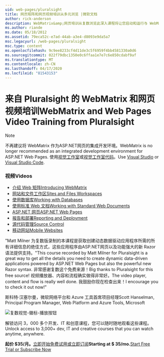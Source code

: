 ```yaml
---
uid: web-pages/pluralsight
title: 网页矩阵和网页视频培训从多元浏览 |微软文档
author: rick-anderson
description: WebMatrix&amp;网页培训从复数浏览此深入课程将让您启动和运行与 WebMatrix 和 ASP.NET网页。 它涵盖了每一个...
ms.author: riande
ms.date: 05/18/2012
ms.assetid: 79eca52c-e7ad-44ab-a3e4-d8093e9da5a7
msc.legacyurl: /web-pages/pluralsight
msc.type: content
ms.openlocfilehash: 9c9ee8233cf4d11de3c5f6959f4bb4581330a0d6
ms.sourcegitcommit: 022f79dbc1350e0c6ffaa1e7e7c6e850cdabf9af
ms.translationtype: MT
ms.contentlocale: zh-CN
ms.lasthandoff: 04/17/2020
ms.locfileid: "81543153"
---
```

# <a name="webmatrix-and-web-pages-video-training-from-pluralsight"></a><span data-ttu-id="16f9e-104">来自 Pluralsight 的 WebMatrix 和网页视频培训</span><span class="sxs-lookup"><span data-stu-id="16f9e-104">WebMatrix and Web Pages Video Training from Pluralsight</span></span>

> [!NOTE] 
> <span data-ttu-id="16f9e-105">不再建议将 WebMatrix 作为ASP.NET网页的集成开发环境。</span><span class="sxs-lookup"><span data-stu-id="16f9e-105">WebMatrix is no longer recommended as an integrated development environment for ASP.NET Web Pages.</span></span> <span data-ttu-id="16f9e-106">使用[视觉工作室](xref:web-pages/overview/getting-started/program-asp-net-web-pages-in-visual-studio)或[视觉工作室代码](https://code.visualstudio.com/)。</span><span class="sxs-lookup"><span data-stu-id="16f9e-106">Use [Visual Studio](xref:web-pages/overview/getting-started/program-asp-net-web-pages-in-visual-studio) or [Visual Studio Code](https://code.visualstudio.com/).</span></span>

### <a name="videos"></a><span data-ttu-id="16f9e-107">视频</span><span class="sxs-lookup"><span data-stu-id="16f9e-107">Videos</span></span>

- [<span data-ttu-id="16f9e-108">介绍 Web 矩阵</span><span class="sxs-lookup"><span data-stu-id="16f9e-108">Introducing WebMatrix</span></span>](https://pluralsight.com/training/Player?author=matt-milner&name=webmatrix-introduction-m1&mode=live&clip=0&course=webmatrix-introduction)
- [<span data-ttu-id="16f9e-109">网站和文件工作区</span><span class="sxs-lookup"><span data-stu-id="16f9e-109">Sites and Files Workspaces</span></span>](https://pluralsight.com/training/Player?author=matt-milner&name=webmatrix-introduction-m2&mode=live&clip=0&course=webmatrix-introduction)
- [<span data-ttu-id="16f9e-110">使用数据库</span><span class="sxs-lookup"><span data-stu-id="16f9e-110">Working with Databases</span></span>](https://pluralsight.com/training/Player?author=matt-milner&name=webmatrix-introduction-m3&mode=live&clip=0&course=webmatrix-introduction)
- [<span data-ttu-id="16f9e-111">使用标准 Web 文档</span><span class="sxs-lookup"><span data-stu-id="16f9e-111">Working with Standard Web Documents</span></span>](https://pluralsight.com/training/Player?author=matt-milner&name=webmatrix-introduction-m4&mode=live&clip=0&course=webmatrix-introduction)
- [<span data-ttu-id="16f9e-112">ASP.NET 网页</span><span class="sxs-lookup"><span data-stu-id="16f9e-112">ASP.NET Web Pages</span></span>](https://pluralsight.com/training/Player?author=matt-milner&name=webmatrix-introduction-m5&mode=live&clip=0&course=webmatrix-introduction)
- [<span data-ttu-id="16f9e-113">报告和部署</span><span class="sxs-lookup"><span data-stu-id="16f9e-113">Reporting and Deployment</span></span>](https://pluralsight.com/training/Player?author=matt-milner&name=webmatrix-introduction-m8&mode=live&clip=0&course=webmatrix-introduction)
- [<span data-ttu-id="16f9e-114">源代码管理</span><span class="sxs-lookup"><span data-stu-id="16f9e-114">Source Control</span></span>](https://pluralsight.com/training/Player?author=matt-milner&name=webmatrix-introduction-m9&mode=live&clip=0&course=webmatrix-introduction)
- [<span data-ttu-id="16f9e-115">移动网站</span><span class="sxs-lookup"><span data-stu-id="16f9e-115">Mobile Websites</span></span>](https://pluralsight.com/training/Player?author=matt-milner&name=webmatrix-introduction-m10&mode=live&clip=0&course=webmatrix-introduction)

<span data-ttu-id="16f9e-116">"Matt Milner 为复数版录制的本课程是获取创建动态数据驱动应用程序所需的所有详细信息的绝佳方式，这些应用程序由ASP.NET网页以及功能强大的新 Razor 语法提供支持。</span><span class="sxs-lookup"><span data-stu-id="16f9e-116">"This course recorded by Matt Milner for Pluralsight is a great way to get all the details you need to create dynamic data-driven applications powered by ASP.NET Web Pages but also the powerful new Razor syntax.</span></span> <span data-ttu-id="16f9e-117">非常感谢复数这个免费来源！</span><span class="sxs-lookup"><span data-stu-id="16f9e-117">Big thanks to Pluralsight for this free source!</span></span> <span data-ttu-id="16f9e-118">视频播放器、内容和流程确实做得非常好。</span><span class="sxs-lookup"><span data-stu-id="16f9e-118">The video player, content and flow is really well done.</span></span> <span data-ttu-id="16f9e-119">我鼓励你现在检查出来！</span><span class="sxs-lookup"><span data-stu-id="16f9e-119">I encourage you to check it out now!"</span></span>

<span data-ttu-id="16f9e-120">斯科特·汉塞尔曼，微软网络平台和 Azure 工具首席项目经理</span><span class="sxs-lookup"><span data-stu-id="16f9e-120">Scott Hanselman, Principal Program Manager, Web Platform and Azure Tools, Microsoft</span></span>

![复数视觉-徽标-播放按钮](pluralsight/_static/image1.png)

<span data-ttu-id="16f9e-122">解锁访问 3，000 多个开发、IT 和创意课程，您可以随时随地观看这些课程。</span><span class="sxs-lookup"><span data-stu-id="16f9e-122">Unlock access to 3,000+ dev, IT and creative courses that you can watch anytime, anywhere.</span></span>

<span data-ttu-id="16f9e-123">**起价 $35/月。**[立即开始免费试用或立即订阅](https://www.pluralsight.com/pricing&amp;utm_source=microsoft&amp;utm_medium=sponsored-page&amp;utm_content=webmatrix&amp;utm_campaign=microsoft-sponsored-course)</span><span class="sxs-lookup"><span data-stu-id="16f9e-123">**Starting at $ 35/mo.**[Start Free Trial or Subscribe Now](https://www.pluralsight.com/pricing&amp;utm_source=microsoft&amp;utm_medium=sponsored-page&amp;utm_content=webmatrix&amp;utm_campaign=microsoft-sponsored-course)</span></span>
